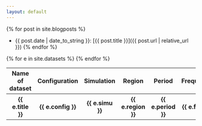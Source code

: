 ```yaml
---
layout: default
---
```


  {% for post in site.blogposts %}
  - {{ post.date | date_to_string }}: [{{ post.title }}]({{ post.url | relative_url }})
  {% endfor %}


<table>
  <thead>
      <tr>
          <th> Name of dataset</th>
          <th> Configuration</th>
          <th> Simulation</th>
          <th> Region</th>
          <th> Period</th>
          <th> Frequency</th>
          <th> Variables</th>
          <th> Size</th>
          <th> Opendap link</th>
          <th> Cal path</th>
          <th> GRICAD path</th>
          <th> Adastra path</th>
      </tr>  
  </thead>
  <tbody>
  {% for e in site.datasets %}
      <tr>
          <th>{{ e.title }}</th>
          <th>{{ e.config }}</th>
          <th>{{ e.simu }}</th>
          <th>{{ e.region }}</th>
          <th>{{ e.period }}</th>
          <th>{{ e.freq }}</th>
          <th>{{ e.vars }}</th>
          <th>{{ e.size }}</th>
          <th>{{ e.opendap }}</th>
          <th>{{ e.cal1 }}</th>
          <th>{{ e.gricad }}</th>
          <th>{{ e.adastra }}</th>
      </tr>
  {% endfor %}
  </tbody>
</table>
